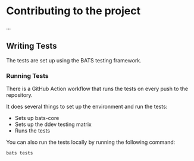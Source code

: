 # Contributing to the project

...

## Writing Tests

The tests are set up using the BATS testing framework. 

### Running Tests

There is a GitHub Action workflow that runs the tests on every push to the repository. 

It does several things to set up the environment and run the tests:
- Sets up bats-core
- Sets up the ddev testing matrix
- Runs the tests

You can also run the tests locally by running the following command:

```bash
bats tests
```

